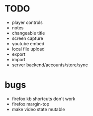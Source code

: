 # TODO
- player controls
- notes
- changeable title
- screen capture
- youtube embed
- local file upload
- export
- import
- server backend/accounts/store/sync

# bugs
- firefox kb shortcuts don't work
- firefox margin-top
- make video state mutable
